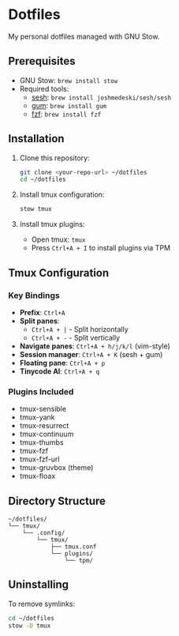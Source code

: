 # Dotfiles

My personal dotfiles managed with GNU Stow.

## Prerequisites

- GNU Stow: `brew install stow`
- Required tools:
  - [sesh](https://github.com/joshmedeski/sesh): `brew install joshmedeski/sesh/sesh`
  - [gum](https://github.com/charmbracelet/gum): `brew install gum`
  - [fzf](https://github.com/junegunn/fzf): `brew install fzf`

## Installation

1. Clone this repository:
   ```bash
   git clone <your-repo-url> ~/dotfiles
   cd ~/dotfiles
   ```

2. Install tmux configuration:
   ```bash
   stow tmux
   ```

3. Install tmux plugins:
   - Open tmux: `tmux`
   - Press `Ctrl+A + I` to install plugins via TPM

## Tmux Configuration

### Key Bindings

- **Prefix**: `Ctrl+A`
- **Split panes**: 
  - `Ctrl+A + |` - Split horizontally
  - `Ctrl+A + -` - Split vertically
- **Navigate panes**: `Ctrl+A + h/j/k/l` (vim-style)
- **Session manager**: `Ctrl+A + K` (sesh + gum)
- **Floating pane**: `Ctrl+A + p`
- **Tinycode AI**: `Ctrl+A + q`

### Plugins Included

- tmux-sensible
- tmux-yank
- tmux-resurrect
- tmux-continuum
- tmux-thumbs
- tmux-fzf
- tmux-fzf-url
- tmux-gruvbox (theme)
- tmux-floax

## Directory Structure

```
~/dotfiles/
└── tmux/
    └── .config/
        └── tmux/
            ├── tmux.conf
            └── plugins/
                └── tpm/
```

## Uninstalling

To remove symlinks:
```bash
cd ~/dotfiles
stow -D tmux
```